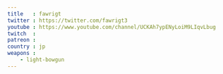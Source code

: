 ```yaml
---
title   : fawrigt
twitter : https://twitter.com/fawrigt3
youtube : https://www.youtube.com/channel/UCKAh7ypENyLoiM9LIqvLbug
twitch  :
patreon :
country : jp
weapons :
    - light-bowgun
---
```

